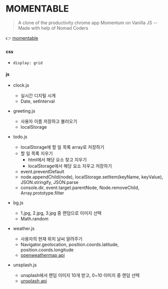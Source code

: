 # MOMENTABLE
> A clone of the productivity chrome app Momentum on Vanilla JS --Made with help of Nomad Coders

👉 [momentable](https://pino345.github.io/momentable/)

#### css
- `display: grid`


#### js
- clock.js
    - 실시간 디지털 시계
    - Date, setInterval

- greeting.js
    - 사용자 이름 저장하고 불러오기
    - localStorage

- todo.js
    - localStorage에 할 일 목록 array로 저장하기
    - 할 일 목록 지우기
        - html에서 해당 요소 찾고 지우기
        - localStorage에서 해당 요소 지우고 저장하기
    - event.preventDefault
    - node.appendChild(node), localStorage.setItem(keyName, keyValue), JSON.stringify, JSON.parse
    - console.dir, event.target.parentNode, Node.removeChild, Array.prototype.filter
    
- bg.js
    - 1.jpg, 2.jpg, 3.jpg 중 랜덤으로 이미지 선택
    - Math.random
    

- weather.js
    - 사용자의 현재 위치 날씨 알려주기
    - Navigator.geolocation, position.coords.latitude, position.coords.longitude
    - [openweathermap api](https://openweathermap.org/api)
    
- unsplash.js
    - unsplash에서 랜덤 이미지 10개 받고, 0~10 이미지 중 랜덤 선택
    - [unsplash api](https://unsplash.com/developers)